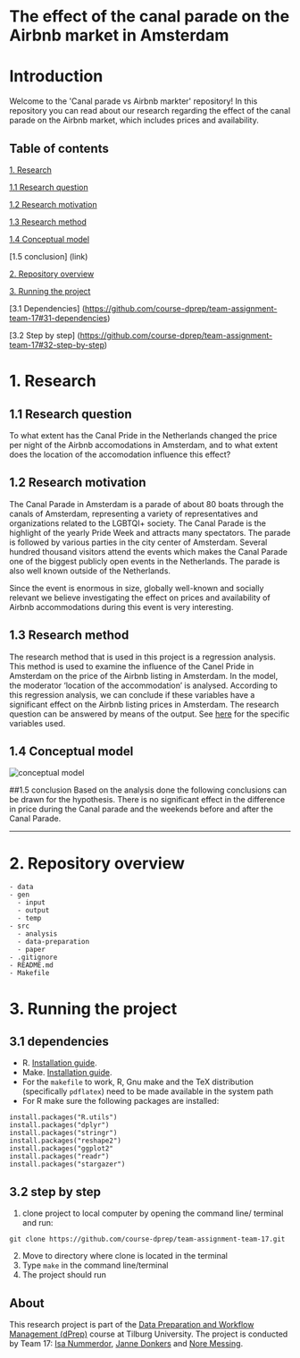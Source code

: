 # The effect of the canal parade on the Airbnb market in Amsterdam

# Introduction
Welcome to the 'Canal parade vs Airbnb markter' repository! In this repository you can read about our research regarding the effect of the canal parade on the Airbnb market, which includes prices and availability. 

## Table of contents

[1. Research](https://github.com/course-dprep/team-assignment-team-17#research)

[1.1 Research question](https://github.com/course-dprep/team-assignment-team-17#research-question)

[1.2 Research motivation](https://github.com/course-dprep/team-assignment-team-17#research-motivation)

[1.3 Research method](https://github.com/course-dprep/team-assignment-team-17#research-method)

[1.4 Conceptual model](https://github.com/course-dprep/team-assignment-team-17#conceptual-model)

[1.5 conclusion] (link)

[2. Repository overview](https://github.com/course-dprep/team-assignment-team-17#repository-overview)

[3. Running the project](https://github.com/course-dprep/team-assignment-team-17#3-running-the-project)

[3.1 Dependencies] (https://github.com/course-dprep/team-assignment-team-17#31-dependencies)

[3.2 Step by step] (https://github.com/course-dprep/team-assignment-team-17#32-step-by-step)


# 1. Research
## 1.1 Research question
To what extent has the Canal Pride in the Netherlands changed the price per night of the Airbnb accomodations in Amsterdam, and to what extent does the location of the accomodation influence this effect?

## 1.2 Research motivation
The Canal Parade in Amsterdam is a parade of about 80 boats through the canals of Amsterdam, representing a variety of representatives and organizations related to the LGBTQI+ society. The Canal Parade is the highlight of the yearly Pride Week and attracts many spectators. The parade is followed by various parties in the city center of Amsterdam. Several hundred thousand visitors attend the events which makes the Canal Parade one of the biggest publicly open events in the Netherlands. The parade is also well known outside of the Netherlands. 

Since the event is enormous in size, globally well-known and socially relevant we believe investigating the effect on prices and availability of Airbnb accommodations during this event is very interesting.

## 1.3 Research method
The research method that is used in this project is a regression analysis. This method is used to examine the influence of the Canel Pride in Amsterdam on the price of the Airbnb listing in Amsterdam.  In the model, the moderator ‘location of the accommodation’ is analysed. According to this regression analysis, we can conclude if these variables have a significant effect on the Airbnb listing prices in Amsterdam. The research question can be answered by means of the output. See [here](https://github.com/course-dprep/team-assignment-team-17/blob/master/src/README.md) for the specific variables used.  

## 1.4 Conceptual model

![conceptual model](https://user-images.githubusercontent.com/112410933/194032510-b492862b-b152-476d-a71b-7ef28c7c783e.jpg)

##1.5 conclusion
Based on the analysis done the following conclusions can be drawn for the hypothesis. There is no significant effect in the difference in price during the Canal parade and the weekends before and after the Canal Parade. 
__________________________________________________________________________________________
# 2. Repository overview
```
- data
- gen
  - input
  - output
  - temp
- src
  - analysis
  - data-preparation
  - paper
- .gitignore
- README.md
- Makefile
```

# 3. Running the project
## 3.1 dependencies
- R. [Installation guide](https://tilburgsciencehub.com/building-blocks/configure-your-computer/statistics-and-computation/r/).
- Make. [Installation guide](https://tilburgsciencehub.com/building-blocks/configure-your-computer/automation-and-workflows/make/).
- For the `makefile` to work, R, Gnu make and the TeX distribution (specifically `pdflatex`) need to be made available in the system path 
- For R make sure the following packages are installed:
```
install.packages("R.utils")
install.packages("dplyr")
install.packages("stringr")
install.packages("reshape2")
install.packages("ggplot2"
install.packages("readr")
install.packages("stargazer")
```

## 3.2 step by step
1) clone project to local computer by opening the command line/ terminal and run:
```
git clone https://github.com/course-dprep/team-assignment-team-17.git
```
2) Move to directory where clone is located in the terminal
3) Type `make` in the command line/terminal
4) The project should run

## About 

This research project is part of the [Data Preparation and Workflow Management (dPrep)](https://dprep.hannesdatta.com/) course at Tilburg University. The project is conducted by Team 17: [Isa Nummerdor](https://github.com/isanummerdor), [Janne Donkers](https://github.com/JanneDonkers) and [Nore Messing](https://github.com/Noremessing).

